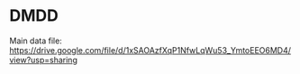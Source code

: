 # DMDD

Main data file: https://drive.google.com/file/d/1xSAOAzfXqP1NfwLqWu53_YmtoEEO6MD4/view?usp=sharing
